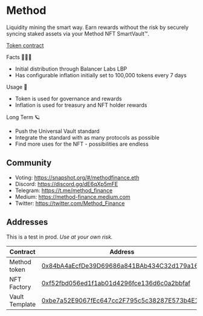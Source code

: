 # Method

Liquidity mining the smart way. Earn rewards without the risk by securely syncing staked assets via your Method NFT SmartVault™.

[Token contract](https://etherscan.io/token/0x84bA4aEcfDe39D69686a841BAb434C32d179a169)

Facts 🧝🏽‍♀️

- Initial distribution through Balancer Labs LBP
- Has configurable inflation initially set to 100,000 tokens every 7 days

Usage 🧪

- Token is used for governance and rewards
- Inflation is used for treasury and NFT holder rewards

Long Term 🪐

- Push the Universal Vault standard
- Integrate the standard with as many protocols as possible
- Find more uses for the NFT - possibilities are endless

## Community

- Voting: https://snapshot.org/#/methodfinance.eth
- Discord: https://discord.gg/dE6qXp5mFE 
- Telegram: https://t.me/method_finance 
- Medium: https://method-finance.medium.com
- Twitter: https://twitter.com/Method_Finance 

## Addresses

This is a test in prod. *Use at your own risk.*

| Contract           | Address                                                                                                               | Description                                                                                      |
| ------------------ | --------------------------------------------------------------------------------------------------------------------- | ------------------------------------------------------------------------------------------------ |
| Method token          | [0x84bA4aEcfDe39D69686a841BAb434C32d179a169](https://etherscan.io/address/0x84bA4aEcfDe39D69686a841BAb434C32d179a169)                                                   | ERC20 token                                                                                      |
| NFT Factory       | [0xf52fbd056ed1f1ab01d4296fce136d6c0a2bbfaf](https://etherscan.io/address/0xf52fbd056ed1f1ab01d4296fce136d6c0a2bbfaf)                             | NFT Factory       
| Vault Template  | [0xbe7a52E9067fEc647cc2F795c5c38287E573b4E1](https://etherscan.io/address/0xbe7a52E9067fEc647cc2F795c5c38287E573b4E1) | Vault template